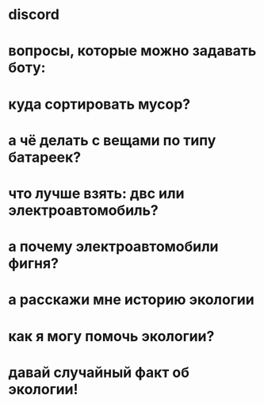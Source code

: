 # discord
# вопросы, которые можно задавать боту:
# куда сортировать мусор?
# а чё делать с вещами по типу батареек?
# что лучше взять: двс или электроавтомобиль?
# а почему электроавтомобили фигня?
# а расскажи мне историю экологии
# как я могу помочь экологии?
# давай случайный факт об экологии!
